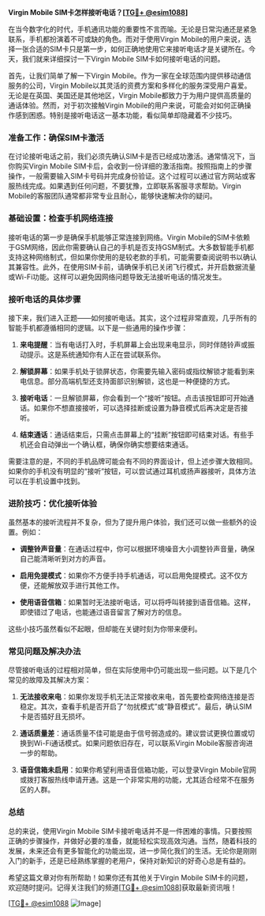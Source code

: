 **Virgin Mobile SIM卡怎样接听电话？[[TG💪+ @esim1088](https://t.me/s/esim1088)]**

在当今数字化的时代，手机通讯功能的重要性不言而喻。无论是日常沟通还是紧急联系，手机都扮演着不可或缺的角色。而对于使用Virgin Mobile的用户来说，选择一张合适的SIM卡只是第一步，如何正确地使用它来接听电话才是关键所在。今天，我们就来详细探讨一下Virgin Mobile SIM卡如何接听电话的问题。

首先，让我们简单了解一下Virgin Mobile。作为一家在全球范围内提供移动通信服务的公司，Virgin Mobile以其灵活的资费方案和多样化的服务深受用户喜爱。无论是在英国、美国还是其他地区，Virgin Mobile都致力于为用户提供高质量的通话体验。然而，对于初次接触Virgin Mobile的用户来说，可能会对如何正确操作感到困惑。特别是接听电话这一基本功能，看似简单却隐藏着不少技巧。

### **准备工作：确保SIM卡激活**

在讨论接听电话之前，我们必须先确认SIM卡是否已经成功激活。通常情况下，当你购买Virgin Mobile SIM卡后，会收到一份详细的激活指南。按照指南上的步骤操作，一般需要输入SIM卡号码并完成身份验证。这个过程可以通过官方网站或客服热线完成。如果遇到任何问题，不要犹豫，立即联系客服寻求帮助。Virgin Mobile的客服团队通常都非常专业且耐心，能够快速解决你的疑问。

### **基础设置：检查手机网络连接**

接听电话的第一步是确保手机能够正常连接到网络。Virgin Mobile的SIM卡依赖于GSM网络，因此你需要确认自己的手机是否支持GSM制式。大多数智能手机都支持这种网络制式，但如果你使用的是较老款的手机，可能需要查阅说明书以确认其兼容性。此外，在使用SIM卡前，请确保手机已关闭飞行模式，并开启数据流量或Wi-Fi功能。这样可以避免因网络问题导致无法接听电话的情况发生。

### **接听电话的具体步骤**

接下来，我们进入正题——如何接听电话。其实，这个过程非常直观，几乎所有的智能手机都遵循相同的逻辑。以下是一些通用的操作步骤：

1. **来电提醒**：当有电话打入时，手机屏幕上会出现来电显示，同时伴随铃声或振动提示。这是系统通知你有人正在尝试联系你。
   
2. **解锁屏幕**：如果手机处于锁屏状态，你需要先输入密码或指纹解锁才能看到来电信息。部分高端机型还支持面部识别解锁，这也是一种便捷的方式。

3. **接听电话**：一旦解锁屏幕，你会看到一个“接听”按钮。点击该按钮即可开始通话。如果你不想直接接听，可以选择挂断或设置为静音模式后再决定是否接听。

4. **结束通话**：通话结束后，只需点击屏幕上的“挂断”按钮即可结束对话。有些手机还会自动弹出一个确认框，确保你确实想要结束通话。

需要注意的是，不同的手机品牌可能会有不同的界面设计，但上述步骤大致相同。如果你的手机没有明显的“接听”按钮，可以尝试通过耳机或扬声器接听，具体方法可以在手机设置中找到。

### **进阶技巧：优化接听体验**

虽然基本的接听流程并不复杂，但为了提升用户体验，我们还可以做一些额外的设置。例如：

- **调整铃声音量**：在通话过程中，你可以根据环境噪音大小调整铃声音量，确保自己能清晰听到对方的声音。
  
- **启用免提模式**：如果你不方便手持手机通话，可以启用免提模式。这不仅方便，还能解放双手进行其他工作。

- **使用语音信箱**：如果暂时无法接听电话，可以将呼叫转接到语音信箱。这样，即使错过了电话，也能通过语音留言了解对方的信息。

这些小技巧虽然看似不起眼，但却能在关键时刻为你带来便利。

### **常见问题及解决办法**

尽管接听电话的过程相对简单，但在实际使用中仍可能出现一些问题。以下是几个常见的故障及其解决方案：

1. **无法接收来电**：如果你发现手机无法正常接收来电，首先要检查网络连接是否稳定。其次，查看手机是否开启了“勿扰模式”或“静音模式”。最后，确认SIM卡是否插好且无损坏。

2. **通话质量差**：通话质量不佳可能是由于信号弱造成的。建议尝试更换位置或切换到Wi-Fi通话模式。如果问题依旧存在，可以联系Virgin Mobile客服咨询进一步的帮助。

3. **语音信箱未启用**：如果你希望利用语音信箱功能，可以登录Virgin Mobile官网或拨打客服热线申请开通。这是一个非常实用的功能，尤其适合经常不在服务区的人群。

### **总结**

总的来说，使用Virgin Mobile SIM卡接听电话并不是一件困难的事情。只要按照正确的步骤操作，并做好必要的准备，就能轻松实现高效沟通。当然，随着科技的发展，未来还会有更多智能化的功能出现，进一步简化我们的生活。无论你是刚刚入门的新手，还是已经熟练掌握的老用户，保持对新知识的好奇心总是有益的。

希望这篇文章对你有所帮助！如果你还有其他关于Virgin Mobile SIM卡的问题，欢迎随时提问。记得关注我们的频道[[TG💪+ @esim1088](https://t.me/s/esim1088)]获取最新资讯哦！

[[TG💪+ @esim1088](https://t.me/s/esim1088) ![Image](https://i.postimg.cc/4NQfJmqS/Snipaste-2025-05-13-00-14-12.png)]